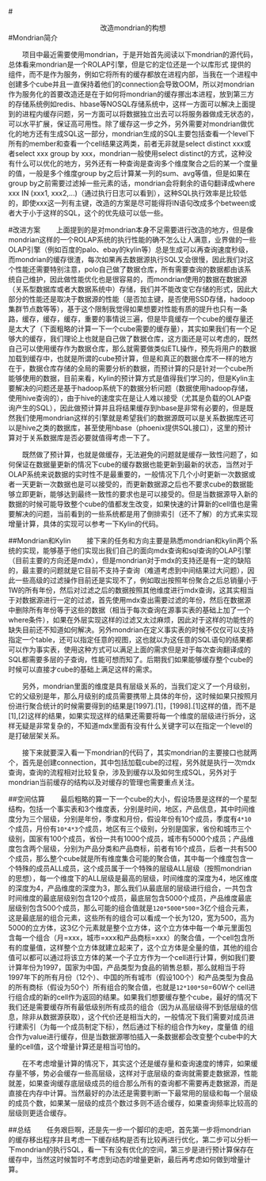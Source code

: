 #<center>改造mondrian的构想</center>
#Mondrian简介

&emsp;&emsp;项目中最近需要使用mondrian，于是开始首先阅读以下mondrian的源代码，总体看来mondrian是一个ROLAP引擎，但是它的定位还是一个以库形式 提供的组件，而不是作为服务，例如它将所有的缓存都放在进程内部，当我在一个进程中创建多个cube并且一直保持着他们的connection会导致OOM，所以对mondrian作为服务化的首要改造还是在于如何将mondrian的缓存挪出本进程，放到第三方的存储系统例如redis、hbase等NOSQL存储系统中，这样一方面可以解决上面提到的进程内缓存问题，另一方面可以将数据独立出去可以将服务器做成无状态的，可以水平扩展，保证高可用性。除了缓存这一步之外，另外需要对mondrian做优化的地方还有生成SQL这一部分，mondrian生成的SQL主要包括查看一个level下所有的member和查看一个cell结果这两类，前者无非就是select distinct xxx或者select xxx group by xxx，mondrian一般使用select distinct的方式，这种没有什么可以优化的地方，另外还有一种查询是查询多个维度聚合之后的某一个度量的值，一般是多个维度group by之后计算某一列的sum、avg等值，但是如果在group by之前需要过滤掉一些元素的话，mondrian会将剩余的语句翻译成where xxx IN (xxx1, xxx2,...)（通过执行日志可以看到），这种SQL执行效率是比较低的，即使xxx这一列有主键，改造的方案是尽可能得将IN语句改成多个between或者大于小于这样的SQL，这个的优先级可以低一些。

#改进方案
&emsp;&emsp;上面提到的是对mondrian本身不足需要进行改造的地方，但是像mondrian这样的一个ROLAP系统的执行性能的确不怎么让人满意，业界做的一些OLAP引擎（例如百度的palo、ebay的kylin等）总是生成可以再查询速度秒级，而mondrian的缓存很渣，每次如果再去数据源执行SQL又会很慢，因此我们对这个性能还需要特别注意，polo自己做了数据仓库，所有需要查询的数据都由该系统自己维护，因此做性能优化也是很容易的，而mondrian使用的数据在数据源（关系型数据库或者大数据系统中）存储，我们并不能改变它存储的形式，因此大部分的性能还是取决于数据源的性能（是否加主键，是否使用SSD存储，hadoop集群节点数等等），基于这个限制我觉得如果想要对性能有质的提升也只有一条路，缓存，缓存，缓存，重要的事情说三遍，但是毕竟缓存一个cube的缓存量还是太大了（下面粗略的计算一下一个cube需要的缓存量），其实如果我们有一个足够大的缓存，我们理论上也就是自己做了数据仓库，这方面还是可以考虑的，既然自己可以使用缓存作为数据仓库，那么就需要做类似ETL操作，预先将用户的数据加载到缓存中，也就是所谓的cube预计算，但是和真正的数据仓库不一样的地方在于，数据仓库存储的全局的需要分析的数据，而预计算的只是针对一个cube所能够使用的数据，目前来看，Kylin的预计算方式是值得我们学习的，但是Kylin主要解决的问题还是基于hadoop系统下的数据分析问题（数据使用hadoop存储，使用hive查询的），由于hive的速度实在是让人难以接受（尤其是负载的OLAP查询产生的SQL），因此做预计算并且将结果缓存到hbase是非常有必要的，但是既然我们使用mondrian这样的引擎就是希望我们的数据源既可以是关系数据库还可以是hive之类的数据库，甚至使用hbase（phoenix提供SQL接口），这里的预计算对于关系数据库是否必要就值得考虑一下了。

&emsp;&emsp;既然做了预计算，也就是做缓存，无法避免的问题就是缓存一致性问题了，如何保证在数据量更新的情况下cube的缓存数据也能更新到最新的状态，当然对于OLAP系统来说数据的实时性不是最重要的，一般情况下几个小时更新一次数据或者一天更新一次数据也是可以接受的，而更新数据源之后也不要求cube的数据能够立即更新，能够达到最终一致性的要求也是可以接受的。但是当数据源导入新的数据的时候可能导致整个cube的值都发生改变，如果快速的计算新的cell值也是需要解决的问题，当前看到的一些系统都是用了倒排索引（还不了解）的方式来实现增量计算，具体的实现可以参考一下Kylin的代码。

##Mondrian和Kylin
&emsp;&emsp;接下来的任务和方向主要是熟悉mondrian和kylin两个系统的实现，能够基于他们实现出我们自己的面向mdx查询和sql查询的OLAP引擎（目前主要的方向还是mdx），但是mondrian对于mdx的支持还是有一定的缺陷的，最主要的问题就是它目前不支持子查询（难道考虑到中间结果过大问题），因此一些高级的过滤操作目前还是实现不了，例如取出按照年份聚合之后总销量小于1W的所有年份，然后对过滤之后的数据按照其他维度进行mdx查询，这其实相当于对数据源进行一定的过滤，首先使用mdx查出需要过滤的年份，然后在数据源中删除所有年份等于这些的数据（相当于每次查询在源事实表的基础上加了一个where条件），如果在外层实现这样的过滤又太过麻烦，因此对于这样的功能性的缺失目前还不知道如何解决。另外mondrian在定义事实表的时候不仅仅可以支持指定一个table，还可以指定任意的视图，这也就以为这任意的SQL语句的结果都可以作为事实表，使用这种方式可以满足上面的需求但是对于每次查询翻译成的SQL都需要多层的子查询，性能可想而知了。后期我们如果能够缓存整个cube的时候可以直接才cube的基础上满足这样的需求。

&emsp;&emsp;另外，mondrian里面的维度是具有层级关系的，当我们定义了一个月级别，它的父级别是年，那么月级别的成员需要携带上具体的年份，这时候如果只按照月份进行聚合统计的时候需要得到的结果是[1997].[1]，[1998].[1]这样的值，而不是[1],[2]这样的结果，如果实现这样的结果还需要将每一个维度的层级进行拆分，这样无疑是非常复杂的，不知道mdx里面有没有什么关键字可以在指定一个level的是打破层架关系。

&emsp;&emsp;接下来就要深入看一下mondrian的代码了，其实mondrian的主要接口也就两个，首先是创建connection，其中包括加载cube的过程，另外就是执行一次mdx查询，查询的流程相对比较复杂，涉及到缓存以及如何生成SQL，另外对于mondrian当前缓存的结构以及对缓存的管理也需要重点关注。

##空间估算
&emsp;&emsp;最后粗略的算一下一个cube的大小，假设场景是这样的一个星型结构，包括一个事实表和3个维度表，分别是时间，地区，产品信息，其中时间维度分为三个层级，分别是年份，季度和月份，假设年份有10个成员，季度有`4*10`个成员，月份有`10*4*3`个成员，地区有三个级别，分别是国家，省份和城市三个级别，国家有100个成员，省份一共有1000个成员，城市有5000个成员；产品维度包含两个层级，分别为产品分类和产品商标，前者有16个成员，后者一共有500个成员，那么整个cube就是所有维度集合可能的聚合值，其中每一个维度包含一个特殊的成员ALL成员，这个成员属于一个特殊的层级ALL层级（按照mondrian的思想），每一个维度下的ALL层级是最高的层级，时间维度的深度为4，地区维度的深度为4，产品维度的深度为3，那么我们从最底层的层级进行组合，一共包含时间维度的最底层级别包含120个成员，最底层包含5000个成员，产品维度最底层级别包含500个成员，那么可能的组合值就是`120*5000*500`=3亿个组合元素，这是最底层的组合元素，这些所有的组合可以看成一个长为120，宽为500，高为5000的立方体，这3亿个元素就是整个立方体，这个立方体中每一个单元里面包含每一个组合（月=xxx，城市=xxx和产品商标=xxx）的聚合值，一个cell包含所有的度量值，这样整个立方体就建立起来了，这个立方体是全量的值，其他的组合值可以都可以通过将该立方体的某一个子立方作为一个cell进行计算，例如我们要计算年份为1997，国家为中国，产品类型为食品的销售总额，那么就相当于将1997年下的所有月份（12个）、中国的所有城市（假设100个）和产品类型为食品的所有商标（假设为50个）所有组合的聚合值，也就是`12*100*50`=60W个 cell进行组合成的新的cell作为返回的结果。如果我们想要缓存整个cube，最好的情况下我们还是需要缓存所有最低级别所有成员的组合（因为从高层级得不到低层级的信息，除非从数据源获取），这个代价还是相当大的，一般情况下我们需要对成员进行建索引（为每一个成员制定下标），然后通过下标的组合作为key，度量值 的组合作为value进行缓存，但是当数据源哪怕插入一条数据都会改变整个cube中的大量的cell值，这个增量计算还是相当可怕的。

&emsp;&emsp;在不考虑增量计算的情况下，其实这个还是缓存量和查询速度的博弈，如果缓存量不够，势必会缓存一些高层级，这样对于底层级的查询就需要走数据源，性能就差，如果查询缓存底层级成员的组合那么所有的查询都不需要再走数据源，而是直接在内存中计算。当然最好的办法还是需要判断一下最常用的层级和每一个层级的成员个数，如果某一层级的成员个数过多则不适合缓存，如果查询频率比较高的层级则更适合缓存。

##总结
&emsp;&emsp;任务艰巨啊，还是先一步一个脚印的走吧，首先第一步将mondrian的缓存移出程序并且考虑一下缓存结构是否有比较再进行优化，第二步可以分析一下mondrian的执行SQL，看一下有没有优化的空间，第三步是进行预计算保存在缓存中，当然这时候暂时不考虑到动态的增量更新，最后再考虑如何做到增量计算。